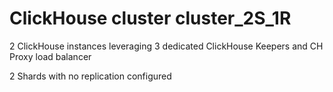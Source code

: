 # ClickHouse cluster cluster_2S_1R

2 ClickHouse instances leveraging 3 dedicated ClickHouse Keepers and CH Proxy load balancer

2 Shards with no replication configured

